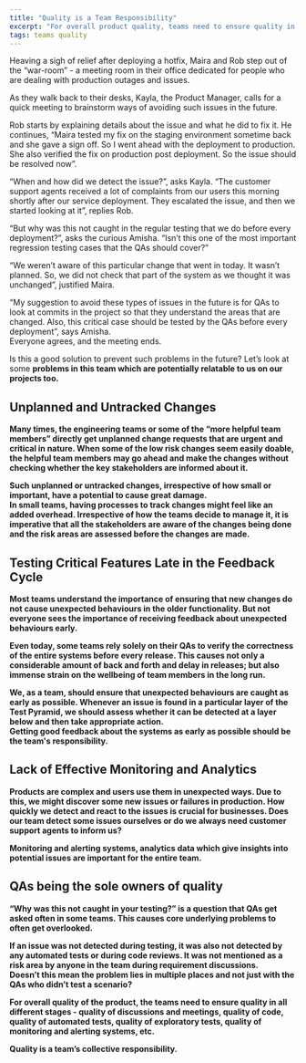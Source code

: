 ```yaml
---
title: "Quality is a Team Responsibility"
excerpt: "For overall product quality, teams need to ensure quality in different stages including meetings, code, automated tests, exploratory tests, monitoring"
tags: teams quality
---
```

Heaving a sigh of relief after deploying a hotfix, Maira and Rob step out of the “war-room” - a meeting room in their
office dedicated for people who are dealing with production outages and issues.

As they walk back to their desks, Kayla, the Product Manager, calls for a quick meeting to brainstorm ways of avoiding
such issues in the future.

Rob starts by explaining details about the issue and what he did to fix it. He continues,
“Maira tested my fix on the staging environment sometime back and she gave a sign off.
So I went ahead with the deployment to production. She also verified the fix on production post deployment.
So the issue should be resolved now”.

“When and how did we detect the issue?”, asks Kayla. “The customer support agents received a lot of complaints from our
users this morning shortly after our service deployment. They escalated the issue, and then we started looking at it”,
replies Rob.

“But why was this not caught in the regular testing that we do before every deployment?”, asks the curious Amisha.
“Isn’t this one of the most important regression testing cases that the QAs should cover?”

“We weren’t aware of this particular change that went in today. It wasn’t planned.
So, we did not check that part of the system as we thought it was unchanged”, justified Maira.

“My suggestion to avoid these types of issues in the future is for QAs to look at commits in the project so that
they understand the areas that are changed. Also, this critical case should be tested by the QAs before every deployment”,
says Amisha.  
Everyone agrees, and the meeting ends.

Is this a good solution to prevent such problems in the future?
Let’s look at some <b>problems in this team which are potentially relatable to us on our projects too.<b>

## Unplanned and Untracked Changes
Many times, the engineering teams or some of the “more helpful team members” directly get unplanned change requests that
are urgent and critical in nature. When some of the low risk changes seem easily doable,
the helpful team members may go ahead and make the changes without checking whether the key stakeholders are informed about it.

Such unplanned or untracked changes, irrespective of how small or important, have a potential to cause great damage.  
In small teams, having processes to track changes might feel like an added overhead.
Irrespective of how the teams decide to manage it, it is imperative that all the stakeholders are aware of the changes
being done and the risk areas are assessed before the changes are made.

## Testing Critical Features Late in the Feedback Cycle
Most teams understand the importance of ensuring that new changes do not cause unexpected behaviours in the older functionality.
But not everyone sees the importance of receiving feedback about unexpected behaviours early.

Even today, some teams rely solely on their QAs to verify the correctness of the entire systems before every release.
This causes not only a considerable amount of back and forth and delay in releases; but also immense strain on the
wellbeing of team members in the long run.

We, as a team, should ensure that unexpected behaviours are caught as early as possible.
Whenever an issue is found in a particular layer of the Test Pyramid, we should assess whether it can be detected at a
layer below and then take appropriate action.  
Getting good feedback about the systems as early as possible should be the team's responsibility.

## Lack of Effective Monitoring and Analytics
Products are complex and users use them in unexpected ways. Due to this, we might discover some new issues or failures
in production. How quickly we detect and react to the issues is crucial for businesses. Does our team detect some
issues ourselves or do we always need customer support agents to inform us?

Monitoring and alerting systems, analytics data which give insights into potential issues are important for the entire team.

## QAs being the sole owners of quality
“Why was this not caught in your testing?” is a question that QAs get asked often in some teams.
This causes core underlying problems to often get overlooked.

If an issue was not detected during testing, it was also not detected by any automated tests or during code reviews.
It was not mentioned as a risk area by anyone in the team during requirement discussions.  
Doesn’t this mean the problem lies in multiple places and not just with the QAs who didn’t test a scenario?

For overall quality of the product, the teams need to ensure quality in all different stages - quality of discussions
and meetings, quality of code, quality of automated tests, quality of exploratory tests, quality of monitoring and
alerting systems, etc.

Quality is a team’s collective responsibility.
